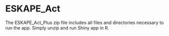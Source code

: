 # ESKAPE_Act

The ESKAPE_Act_Plus zip file includes all files and directories necessary to run the app. Simply unzip and run Shiny app in R. 
